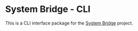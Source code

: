 # System Bridge - CLI

This is a CLI interface package for the [System Bridge](https://github.com/timmo001/system-bridge) project.
